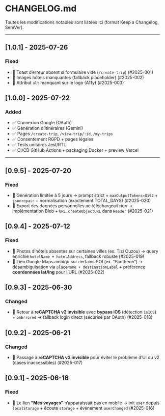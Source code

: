 # CHANGELOG.md

Toutes les modifications notables sont listées ici (format Keep a Changelog, SemVer).

---

## [1.0.1] - 2025-07-26
### Fixed
- 🐛 Toast d’erreur absent si formulaire vide (`/create-trip`) (#2025-001)
- 🐛 Images hôtels manquantes (fallback placeholder) (#2025-002)
- 🐛 Attribut `alt` manquant sur le logo (A11y) (#2025-003)

## [1.0.0] - 2025-07-22
### Added
- ✅ Connexion Google (OAuth)
- ✅ Génération d’itinéraires (Gemini)
- ✅ Pages `/create-trip`, `/view-trip/:id`, `/my-trips`
- ✅ Consentement RGPD + pages légales
- ✅ Tests unitaires Jest/RTL
- ✅ CI/CD GitHub Actions + packaging Docker + preview Vercel

---

## [0.9.5] - 2025-07-20
### Fixed
- 🐛 Génération limitée à 5 jours → prompt strict + `maxOutputTokens=8192` + `jsonrepair` + normalisation (exactement TOTAL_DAYS) (#2025-020)
- 🐛 Export des données personnelles ne téléchargeait rien → implémentation Blob + `URL.createObjectURL` dans `Header` (#2025-021)

## [0.9.4] - 2025-07-12
### Fixed
- 🐛 Photos d’hôtels absentes sur certaines villes (ex. Tizi Ouzou) → query enrichie `hotelName + hotelAddress`, fallback robuste (#2025-019)
- 🐛 Lien Google Maps ambigu sur certains POI (ex. “Panthéon”) → désambiguïsation via `placeName + destinationLabel` + préférence **coordonnées lat/lng** pour l’URL (#2025-022)


## [0.9.3] - 2025-06-30
### Changed
- 🔄 Retour à **reCAPTCHA v2 invisible** avec **bypass iOS** (détection `isIOS`) + `onErrored` → fallback login direct (sécurisé par OAuth) (#2025-018)

## [0.9.2] - 2025-06-21
### Changed
- 🔄 Passage à **reCAPTCHA v3 invisible** pour éviter le problème d’UI du v2 (cases inaccessibles) (#2025-017)

## [0.9.1] - 2025-06-16
### Fixed
- 🐛 Le lien **“Mes voyages”** n’apparaissait pas en mobile → init `user` depuis `localStorage` + écoute `storage` + événement `userChanged` (#2025-016)

